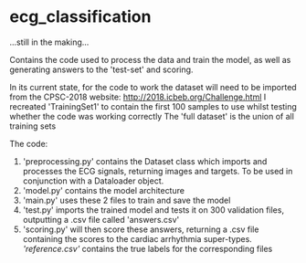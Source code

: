 # ecg_classification
...still in the making...

Contains the code used to process the data and train the model, as well as generating answers to the 'test-set' and scoring.

In its current state, for the code to work the dataset will need to be imported from the CPSC-2018 website: http://2018.icbeb.org/Challenge.html
I recreated 'TrainingSet1' to contain the first 100 samples to use whilst testing whether the code was working correctly
The 'full dataset' is the union of all training sets

The code:
  1. 'preprocessing.py' contains the Dataset class which imports and processes the ECG signals, returning images and targets. To be used in conjunction with a             Dataloader object.
  2. 'model.py' contains the model architecture
  3. 'main.py' uses these 2 files to train and save the model
  4. 'test.py' imports the trained model and tests it on 300 validation files, outputting a .csv file called 'answers.csv'
  5. 'scoring.py' will then score these answers, returning a .csv file containing the scores to the cardiac arrhythmia super-types.
  *'reference.csv'* contains the true labels for the corresponding files
  
  
